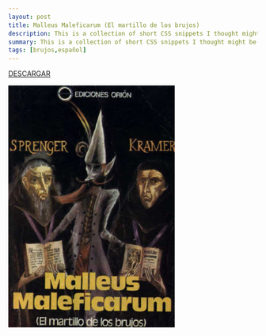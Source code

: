 ```yaml
---
layout: post
title: Malleus Maleficarum (El martillo de los brujos)
description: This is a collection of short CSS snippets I thought might be useful for beginners
summary: This is a collection of short CSS snippets I thought might be useful for beginners.
tags: [brujos,español]
---
```


[DESCARGAR](https://fc.lc/sRMV7)

![El martillo de los brujos](/images/Malleus-Maleficarum-(El-martillo-de-los-brujos).png)
